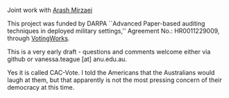 Joint work with [Arash Mirzaei](https://github.com/arash-mirzaei)

This project was funded by DARPA ``Advanced Paper-based auditing techniques in deployed military settings,'' Agreement No.: HR0011229009, through [VotingWorks](https://www.voting.works/about).

This is a very early draft - questions and comments welcome either via github or vanessa.teague [at] anu.edu.au.

Yes it is called CAC-Vote. I told the Americans that the Australians would laugh at them, but that apparently is not the most pressing concern of their democracy at this time.
